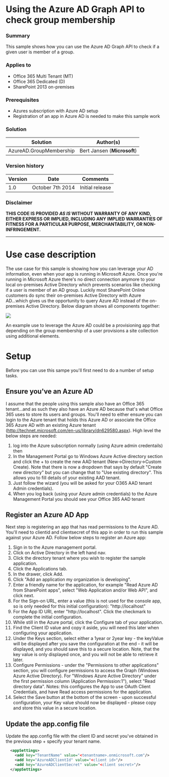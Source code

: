 # Using the Azure AD Graph API to check group membership #

### Summary ###
This sample shows how you can use the Azure AD Graph API to check if a given user is member of a group.

### Applies to ###
-  Office 365 Multi Tenant (MT)
-  Office 365 Dedicated (D)
-  SharePoint 2013 on-premises


### Prerequisites ###
-  Azures subscription with Azure AD setup
-  Registration of an app in Azure AD is needed to make this sample work

### Solution ###
Solution | Author(s)
---------|----------
AzureAD.GroupMembership | Bert Jansen (**Microsoft**)

### Version history ###
Version  | Date | Comments
---------| -----| --------
1.0  | October 7th 2014 | Initial release

### Disclaimer ###
**THIS CODE IS PROVIDED *AS IS* WITHOUT WARRANTY OF ANY KIND, EITHER EXPRESS OR IMPLIED, INCLUDING ANY IMPLIED WARRANTIES OF FITNESS FOR A PARTICULAR PURPOSE, MERCHANTABILITY, OR NON-INFRINGEMENT.**


----------

# Use case description #
The use case for this sample is showing how you can leverage your AD information, even when your app is running in Microsoft Azure. Once you're running in Microsoft Azure there's no direct connection anymore to your local on-premises Active Directory which prevents scenarios like checking if a user is member of an AD group. Luckily most SharePoint Online customers do sync their on-premises Active Directory with Azure AD...which gives us the opportunity to query Azure AD instead of the on-premises Active Directory. Below diagram shows all components together:

![](http://i.imgur.com/tPzGRCC.png)

An example use to leverage the Azure AD could be a provisioning app that depending on the group membership of a user provisions a site collection using additional elements.

# Setup #
Before you can use this sampe you'll first need to do a number of setup tasks.

## Ensure you've an Azure AD ##
I assume that the people using this sample also have an Office 365 tenant...and as such they also have an Azure AD because that's what Office 365 uses to store its users and groups. You'll need to either ensure you can login to the Azure tenant that holds this Azure AD or associate the Office 365 Azure AD with an existing Azure tenant (http://technet.microsoft.com/en-us/library/dn629580.aspx). High level the below steps are needed:
1. log into the Azure subscription normally (using Azure admin credentails) then 
2. In the Management Portal go to Windows Azure Active directory section and click the +  to create the new AAD tenant (New->Directory->Custom Create). Note that there is now a dropdown that says by default "Create new directory" but you can change that to "Use existing directory". This allows you to fill details of your existing AAD tenant. 
3. Just follow the wizard (you will be asked for your O365 AAD tenant Admin credentials).
4. When you log back (using your Azure admin credentials) to the Azure Management Portal you should see your Office 365 AAD tenant

## Register an Azure AD App ##
Next step is registering an app that has read permissions to the Azure AD. You'll need to clientid and clientsecret of this app in order to run this sample against your Azure AD. Follow below steps to register an Azure app:
1. Sign in to the Azure management portal.
2. Click on Active Directory in the left hand nav.
3. Click the directory tenant where you wish to register the sample application.
4. Click the Applications tab.
5. In the drawer, click Add.
6. Click "Add an application my organization is developing".
7. Enter a friendly name for the application, for example "Read Azure AD from SharePoint apps", select "Web Application and/or Web API", and click next. 
8. For the Sign-on URL, enter a value (this is not used for the console app, so is only needed for this initial configuration): "http://localhost"
9. For the App ID URI, enter "http://localhost". Click the checkmark to complete the initial configuration.
10. While still in the Azure portal, click the Configure tab of your application.
11. Find the Client ID value and copy it aside, you will need this later when configuring your application.
12. Under the Keys section, select either a 1year or 2year key - the keyValue will be displayed after you save the configuration at the end - it will be displayed, and you should save this to a secure location. Note, that the key value is only displayed once, and you will not be able to retrieve it later.
13. Configure Permissions - under the "Permissions to other applications" section, you will configure permissions to access the Graph (Windows Azure Active Directory). For "Windows Azure Active Directory" under the first permission column (Application Permission:1"), select "Read directory data". Notes: this configures the App to use OAuth Client Credentials, and have Read access permissions for the application. 
14. Select the Save button at the bottom of the screen - upon successful configuration, your Key value should now be displayed - please copy and store this value in a secure location.

## Update the app.config file ##
Update the app.config file with the client ID and secret you've obtained in the previous step + specify your tenant name.

```XML
  <appSettings>
    <add key="TenantName" value="<tenantname>.onmicrosoft.com"/>
    <add key="AzureADClientId" value="<client id>"/>
    <add key="AzureADClientSecret" value="<client secret>"/>
  </appSettings>
```

